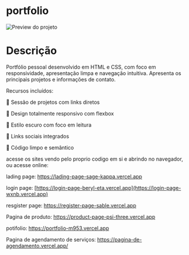 # portfolio


![Preview do projeto]([https://raw.githubusercontent.com/SEU-USUARIO/NOME-DO-REPO/main/img/preview.png](https://github.com/Kyotarou-dev12/portfolio/blob/main/img/PotifolioPreview.PNG?raw=true))

# Descrição

Portfólio pessoal desenvolvido em HTML e CSS, com foco em responsividade, apresentação limpa e navegação intuitiva. Apresenta os principais projetos e informações de contato.

Recursos incluídos:

📁 Sessão de projetos com links diretos

📱 Design totalmente responsivo com flexbox

🌙 Estilo escuro com foco em leitura

🔗 Links sociais integrados

📄 Código limpo e semântico

acesse os sites vendo pelo proprio codigo em si e abrindo no navegador, ou acesse online:

lading page:
https://lading-page-sage-kappa.vercel.app

login page:
[https://login-page-beryl-eta.vercel.app](https://login-page-wxnb.vercel.app)

resgister page:
https://register-page-sable.vercel.app

Pagina de produto: https://product-page-psi-three.vercel.app

potifolio:
https://portfolio-m953.vercel.app

Pagina de agendamento de serviços:
https://pagina-de-agendamento.vercel.app/
